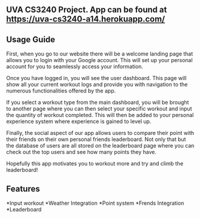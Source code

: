 ## UVA CS3240 Project. App can be found at https://uva-cs3240-a14.herokuapp.com/

## Usage Guide
First, when you go to our website there will be a welcome landing page that allows you to login with your Google account. This will set up your personal account for you to seamlessly access your information.

Once you have logged in, you will see the user dashboard. This page will show all your current workout logs and provide you with navigation to the numerous functionalities offered by the app.

If you select a workout type from the main dashboard, you will be brought to another page where you can then select your specific workout and input the quantity of workout completed. This will then be added to your personal experience system where experience is gained to level up.

Finally, the social aspect of our app allows users to compare their point with their friends on their own personal friends leaderboard. Not only that but the database of users are all stored on the leaderboard page where you can check out the top users and see how many points they have.

Hopefully this app motivates you to workout more and try and climb the leaderboard!

## Features
*Input workout
*Weather Integration
*Point system
*Frends Integration
*Leaderboard
